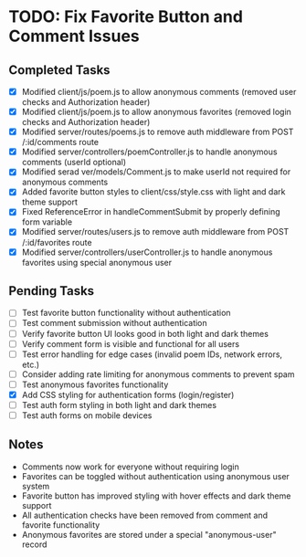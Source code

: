 # TODO: Fix Favorite Button and Comment Issues

## Completed Tasks
- [x] Modified client/js/poem.js to allow anonymous comments (removed user checks and Authorization header)
- [x] Modified client/js/poem.js to allow anonymous favorites (removed login checks and Authorization header)
- [x] Modified server/routes/poems.js to remove auth middleware from POST /:id/comments route
- [x] Modified server/controllers/poemController.js to handle anonymous comments (userId optional)
- [x] Modified serad ver/models/Comment.js to make userId not required for anonymous comments
- [x] Added favorite button styles to client/css/style.css with light and dark theme support
- [x] Fixed ReferenceError in handleCommentSubmit by properly defining form variable
- [x] Modified server/routes/users.js to remove auth middleware from POST /:id/favorites route
- [x] Modified server/controllers/userController.js to handle anonymous favorites using special anonymous user

## Pending Tasks
- [ ] Test favorite button functionality without authentication
- [ ] Test comment submission without authentication
- [ ] Verify favorite button UI looks good in both light and dark themes
- [ ] Verify comment form is visible and functional for all users
- [ ] Test error handling for edge cases (invalid poem IDs, network errors, etc.)
- [ ] Consider adding rate limiting for anonymous comments to prevent spam
- [ ] Test anonymous favorites functionality
- [x] Add CSS styling for authentication forms (login/register)
- [ ] Test auth form styling in both light and dark themes
- [ ] Test auth forms on mobile devices

## Notes
- Comments now work for everyone without requiring login
- Favorites can be toggled without authentication using anonymous user system
- Favorite button has improved styling with hover effects and dark theme support
- All authentication checks have been removed from comment and favorite functionality
- Anonymous favorites are stored under a special "anonymous-user" record
